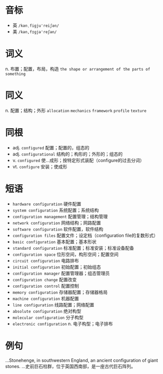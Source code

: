 # 音标

- 英 `/kənˌfigju'reiʃən/`
- 美 `/kən,fɪɡjə'reʃən/`

# 词义

n. 布置；配置，布局，构造
`the shape or arrangement of the parts of something`

# 同义

n. 配置；结构；外形
`allocation` `mechanics` `framework` `profile` `texture`

# 同根

- adj. `configured` 配置；配置的，组态的
- adj. `configurational` 结构的；构形的；外形的；组态的
- v. `configured` 使…成形；按特定形式装配（configure的过去分词）
- vt. `configure` 安装；使成形

# 短语

- `hardware configuration` 硬件配置
- `system configuration` 系统配置；系统结构
- `configuration management` 配置管理；结构管理
- `network configuration` 网络结构；网路配置
- `software configuration` 软件配置，软件结构
- `configuration files` 配置文件；设定档（configuration file的复数形式）
- `basic configuration` 基本配置；基本形状
- `standard configuration` 标准配置；标准安装；标准设备配备
- `configuration space` 位形空间，构形空间；配置空间
- `circuit configuration` 电路排布
- `initial configuration` 初始配置；初始组态
- `configuration manager` 配置管理器；组态管理员
- `configuration change` 配置改变
- `configuration control` 配置控制
- `memory configuration` 存储器配置；存储器格局
- `machine configuration` 机器配置
- `line configuration` 线路配置；网络配置
- `absolute configuration` 绝对构型
- `molecular configuration` 分子构型
- `electronic configuration` n. 电子构型；电子排布

# 例句

...Stonehenge, in southwestern England, an ancient configuration of giant stones.
…史前巨石柱群，位于英国西南部，是一座古代巨石阵列。



